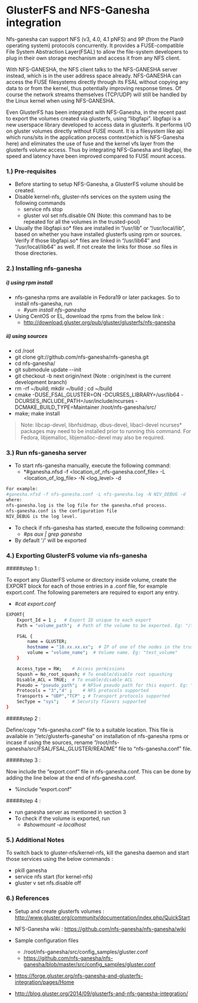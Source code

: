 # GlusterFS and NFS-Ganesha integration

Nfs-ganesha can  support NFS (v3, 4.0, 4.1 pNFS) and 9P (from the Plan9 operating system) protocols concurrently. It provides a FUSE-compatible File System Abstraction Layer(FSAL) to allow the file-system developers to plug in their own storage mechanism and access it from any NFS client.

With NFS-GANESHA, the NFS client talks to the NFS-GANESHA server instead, which is in the user address space already. NFS-GANESHA can access the FUSE filesystems directly through its FSAL without copying any data to or from the kernel, thus potentially improving response times. Of course the network streams themselves (TCP/UDP) will still be handled by the Linux kernel when using NFS-GANESHA.

Even GlusterFS has been integrated with NFS-Ganesha, in the recent past to export the volumes created via glusterfs, using “libgfapi”.  libgfapi is a new userspace library developed to access data in glusterfs. It performs I/O on gluster volumes directly without FUSE mount. It is a filesystem like api which runs/sits in the application process context(which is NFS-Ganesha here) and eliminates the use of fuse and the kernel vfs layer from the glusterfs volume access. Thus by integrating NFS-Ganesha and libgfapi, the speed and latency have been improved compared to FUSE mount access.

### 1.) Pre-requisites

  -  Before starting to setup NFS-Ganesha, a GlusterFS volume should be created.
  -  Disable kernel-nfs, gluster-nfs services on the system using the following commands
        - service nfs stop
        - gluster vol set <volname> nfs.disable ON (Note: this command has to be repeated for all the volumes in the trusted-pool)
  -  Usually the libgfapi.so* files are installed in “/usr/lib” or “/usr/local/lib”, based on whether you have installed glusterfs using rpm or sources. Verify if those libgfapi.so* files are linked in “/usr/lib64″ and “/usr/local/lib64″ as well. If not create the links for those .so files in those directories.

### 2.) Installing nfs-ganesha

##### i)  using rpm install

   - nfs-ganesha rpms are available in Fedora19 or later packages. So to install nfs-ganesha, run
        - *#yum install nfs-ganesha*
   - Using CentOS or EL, download the rpms from the below link :
        -  http://download.gluster.org/pub/gluster/glusterfs/nfs-ganesha

##### ii) using sources

   - cd /root
   - git clone git://github.com/nfs-ganesha/nfs-ganesha.git
   - cd nfs-ganesha/
   - git submodule update --init
   - git checkout -b next origin/next (Note : origin/next is the current development branch)
   - rm -rf ~/build; mkdir ~/build ; cd ~/build
   - cmake -DUSE_FSAL_GLUSTER=ON -DCURSES_LIBRARY=/usr/lib64 -DCURSES_INCLUDE_PATH=/usr/include/ncurses -DCMAKE_BUILD_TYPE=Maintainer   /root/nfs-ganesha/src/
   - make; make install
> Note: libcap-devel, libnfsidmap, dbus-devel, libacl-devel ncurses* packages
> may need to be installed prior to running this command. For Fedora, libjemalloc,
> libjemalloc-devel may also be required.

### 3.) Run nfs-ganesha server

   - To start nfs-ganesha manually, execute the following command:
        - *#ganesha.nfsd -f <location_of_nfs-ganesha.conf_file> -L <location_of_log_file> -N <log_level> -d

```sh
For example:
#ganesha.nfsd -f nfs-ganesha.conf -L nfs-ganesha.log -N NIV_DEBUG -d
where:
nfs-ganesha.log is the log file for the ganesha.nfsd process.
nfs-ganesha.conf is the configuration file
NIV_DEBUG is the log level.
```
   - To check if nfs-ganesha has started, execute the following command:
        -  *#ps aux | grep ganesha*
   - By default '/' will be exported

### 4.) Exporting GlusterFS volume via nfs-ganesha

#####step 1 :

To export any GlusterFS volume or directory inside volume, create the EXPORT block for each of those entries in a .conf file, for example export.conf.  The following paremeters are required to export any entry.
- *#cat export.conf*

```sh
EXPORT{
	Export_Id = 1 ;   # Export ID unique to each export
	Path = "volume_path";  # Path of the volume to be exported. Eg: "/test_volume"

	FSAL {
		name = GLUSTER;
		hostname = "10.xx.xx.xx";  # IP of one of the nodes in the trusted pool
		volume = "volume_name";	 # Volume name. Eg: "test_volume"
	}

	Access_type = RW;	 # Access permissions
	Squash = No_root_squash; # To enable/disable root squashing
	Disable_ACL = TRUE;	 # To enable/disable ACL
	Pseudo = "pseudo_path";	 # NFSv4 pseudo path for this export. Eg: "/test_volume_pseudo"
	Protocols = "3","4" ;	 # NFS protocols supported
	Transports = "UDP","TCP" ; # Transport protocols supported
	SecType = "sys";	 # Security flavors supported
}
```

#####step 2 :

Define/copy “nfs-ganesha.conf” file to a suitable location. This file is available in “/etc/glusterfs-ganesha” on installation of nfs-ganesha rpms or incase if using the sources, rename “/root/nfs-ganesha/src/FSAL/FSAL_GLUSTER/README” file to “nfs-ganesha.conf” file.

#####step 3 :

Now include the “export.conf” file in nfs-ganesha.conf. This can be done by adding the line below at the end of nfs-ganesha.conf.
   - %include “export.conf”

#####step 4 :

   - run ganesha server as mentioned in section 3
   - To check if the volume is exported, run
       - *#showmount -e localhost*

### 5.) Additional Notes

To switch back to gluster-nfs/kernel-nfs, kill the ganesha daemon and start those services using the below commands :

   - pkill ganesha
   - service nfs start (for kernel-nfs)
   - gluster v set <volname> nfs.disable off


### 6.) References

   - Setup and create glusterfs volumes :
http://www.gluster.org/community/documentation/index.php/QuickStart

   - NFS-Ganesha wiki : https://github.com/nfs-ganesha/nfs-ganesha/wiki

   - Sample configuration files
        - /root/nfs-ganesha/src/config_samples/gluster.conf
        - https://github.com/nfs-ganesha/nfs-ganesha/blob/master/src/config_samples/gluster.conf

   - https://forge.gluster.org/nfs-ganesha-and-glusterfs-integration/pages/Home

   - http://blog.gluster.org/2014/09/glusterfs-and-nfs-ganesha-integration/

